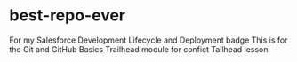 # best-repo-ever
For my Salesforce Development Lifecycle and Deployment badge
This is for the Git and GitHub Basics Trailhead module
for confict Tailhead lesson
